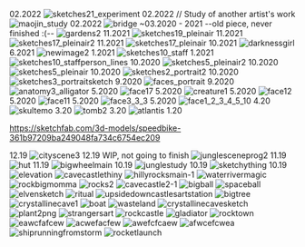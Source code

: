 02.2022
![sketches21_experiment](https://user-images.githubusercontent.com/54787701/154593081-d08f209e-9b9e-4c76-b120-effb8537466b.jpg)
02.2022 // Study of another artist's work
![maojin_study](https://user-images.githubusercontent.com/54787701/154589086-3f06f083-e7ce-459b-91b7-2bcc626fac9b.jpg)
02.2022
![bridge](https://user-images.githubusercontent.com/54787701/153114803-37570f0d-8bb5-4217-85ee-e71418c98ace.png)
~03.2020 - 2021 --old piece, never finished :(--
![gardens2](https://user-images.githubusercontent.com/54787701/149821426-684ba069-f418-4e99-af64-7980b301539c.png)
11.2021
![sketches19_pleinair](https://user-images.githubusercontent.com/54787701/141651452-1b385216-b54f-4b2e-81f3-6f5831d318fe.jpg)
11.2021
![sketches17_pleinair2](https://user-images.githubusercontent.com/54787701/140007737-ca1465a8-8995-4dfe-98c7-adb11b2ced91.jpg)
11.2021
![sketches17_pleinair](https://user-images.githubusercontent.com/54787701/139753333-19333e74-0633-4db4-b94d-f91687bdc9bd.jpg)
10.2021
![darknessgirl](https://user-images.githubusercontent.com/54787701/141651478-1c90da75-e234-43bf-95b7-f558cc94e010.jpg)
6.2021
![newimage2](https://user-images.githubusercontent.com/54787701/130371357-860b47e6-52f1-4d2f-b50d-2d302df58730.jpg)
1.2021
![sketches10_staff](https://user-images.githubusercontent.com/54787701/103730036-d10b9380-4faf-11eb-87ed-9081be2cfbf7.png)
1.2021
![sketches10_staffperson_lines](https://user-images.githubusercontent.com/54787701/103593965-477f9700-4ec5-11eb-8053-b0faf98ad377.png)
10.2020
![sketches5_pleinair2](https://user-images.githubusercontent.com/54787701/98640815-b642d880-22f8-11eb-8801-2414f3052e13.png)
10.2020
![sketches5_pleinair](https://user-images.githubusercontent.com/54787701/98640781-a62af900-22f8-11eb-8ae7-155a8b3405e5.png)
10.2020
![sketches2_portrait2](https://user-images.githubusercontent.com/54787701/98640743-914e6580-22f8-11eb-826d-d92a61b1be7b.JPG)
10.2020
![sketches3_portraitsketch](https://user-images.githubusercontent.com/54787701/98640677-71b73d00-22f8-11eb-80f9-2376e7b659bd.JPG)
9.2020
![faces_portrait](https://user-images.githubusercontent.com/54787701/98640412-17b67780-22f8-11eb-8f68-cedc12540a39.JPG)
9.2020
![anatomy3_alligator](https://user-images.githubusercontent.com/54787701/98639861-f5bcf500-22f7-11eb-8601-70e65c3b2495.JPG)
5.2020
![face17](https://user-images.githubusercontent.com/54787701/83491026-0df23380-a47f-11ea-9631-d30bf4bb3d75.png)
5.2020
![creature1](https://user-images.githubusercontent.com/54787701/83344315-03933680-a2d3-11ea-9194-4d3f30d1b800.jpg)
5.2020
![face12](https://user-images.githubusercontent.com/54787701/83314837-5513c680-a1ea-11ea-9d70-645132428983.jpg)
5.2020
![face11](https://user-images.githubusercontent.com/54787701/83309096-5c30d980-a1d6-11ea-83b3-9e1650bd6d92.jpg)
5.2020
![face3_3_3](https://user-images.githubusercontent.com/54787701/83310427-fe05f580-a1d9-11ea-978e-69d5dc824083.jpg)
5.2020
![face1_2_3_4_5_10](https://user-images.githubusercontent.com/54787701/83309863-6227ba00-a1d8-11ea-8eff-0e8476c9c31d.jpg)
4.20
![skultemo](https://user-images.githubusercontent.com/54787701/81883693-e2f17f80-9563-11ea-8f3b-3e1b9035bc0b.JPG)
3.20
![tomb2](https://user-images.githubusercontent.com/54787701/81883599-9dcd4d80-9563-11ea-8a39-87449f04f295.png)
3.20
![atlantis](https://user-images.githubusercontent.com/54787701/81883571-8f7f3180-9563-11ea-8dc9-4abada227175.jpg)
1.20

https://sketchfab.com/3d-models/speedbike-361b97209ba249048fa734c6754ec209

12.19
![cityscene3](https://user-images.githubusercontent.com/54787701/71571435-cdd9ef80-2a9f-11ea-9ee2-9515c7ee759a.png)
12.19 WIP, not going to finish
![junglesceneprog2](https://user-images.githubusercontent.com/54787701/71455059-005eb200-2759-11ea-9545-a74f056213b9.png)
11.19
![hut](https://user-images.githubusercontent.com/54787701/68820248-48fe5800-0650-11ea-9437-b22d8229dd85.png)
11.19
![bigwheelmain](https://user-images.githubusercontent.com/54787701/68521843-c568f380-026a-11ea-871d-b1335227026e.jpg)
10.19
![junglestudy](https://user-images.githubusercontent.com/54787701/67713360-b2fdd880-f993-11e9-9bcb-ee713af12beb.png)
10.19
![sketchything](https://user-images.githubusercontent.com/54787701/67338938-cae6df80-f4ef-11e9-86a6-f257de6d3be2.jpg)
10.19
![elevation](https://user-images.githubusercontent.com/54787701/67150204-0ed0af00-f27a-11e9-95c4-a4327084dd97.png)
![cavecastlethiny](https://user-images.githubusercontent.com/54787701/67063943-2733b300-f12e-11e9-8b8b-51dd7966351b.png)
![hillyrocksmain-1](https://user-images.githubusercontent.com/54787701/66259562-f8096300-e777-11e9-8b85-d6dfa7c19cb1.png)
![waterrivermagic](https://user-images.githubusercontent.com/54787701/65824588-59d64400-e231-11e9-99df-9fb4ca0ef7a3.jpg)
![rockbigmomma](https://user-images.githubusercontent.com/54787701/65774059-25646a00-e103-11e9-8da8-8a61783d8113.png)
![rocks2](https://user-images.githubusercontent.com/54787701/64089260-d8ab9000-cd0a-11e9-85bc-d704ef781590.png)
![cavecastle2-1](https://user-images.githubusercontent.com/54787701/64128684-5dcf8d00-cd7d-11e9-8607-b3e902be5194.png)
![bigball](https://user-images.githubusercontent.com/54787701/64399293-7960bf00-d02d-11e9-90aa-06710b2816d1.png)
![spaceball](https://user-images.githubusercontent.com/54787701/64479073-57735380-d177-11e9-8108-26031e663395.png)
![elvensketch](https://user-images.githubusercontent.com/54787701/64484569-9cc86d00-d1d9-11e9-99fe-718366e3bcda.png)
![ritual](https://user-images.githubusercontent.com/54787701/65381063-81b42d80-dcae-11e9-9807-dea1d56720b4.png)
![upsidedowncastlesartstation](https://user-images.githubusercontent.com/54787701/65622822-1b6c2b00-df8c-11e9-9713-df15229aa167.png)
![bigtree](https://user-images.githubusercontent.com/54787701/70200281-813a0900-16d9-11ea-9cfc-a99a6c9c89f9.png)
![crystallinecave1](https://user-images.githubusercontent.com/54787701/70200282-813a0900-16d9-11ea-88f5-6be0165ae91e.png)
![boat](https://user-images.githubusercontent.com/54787701/70200283-813a0900-16d9-11ea-85c0-022f3e8cc3e5.png)
![wasteland](https://user-images.githubusercontent.com/54787701/70200284-813a0900-16d9-11ea-878e-c66aa1700ec9.png)
![crystallinecavesketch](https://user-images.githubusercontent.com/54787701/70200285-813a0900-16d9-11ea-8215-a3eb49500f50.png)
![plant2png](https://user-images.githubusercontent.com/54787701/70200286-81d29f80-16d9-11ea-9e87-9721db99f9aa.png)
![strangersart](https://user-images.githubusercontent.com/54787701/70200287-81d29f80-16d9-11ea-8b54-6cfcbf2e3a8b.png)
![rockcastle](https://user-images.githubusercontent.com/54787701/70200288-81d29f80-16d9-11ea-9594-99ba4a80862f.png)
![gladiator](https://user-images.githubusercontent.com/54787701/70200289-81d29f80-16d9-11ea-88ed-3eb7e65b7688.png)
![rocktown](https://user-images.githubusercontent.com/54787701/70200290-826b3600-16d9-11ea-806c-c617eb4bfd52.jpg)
![eawcfafcew](https://user-images.githubusercontent.com/54787701/70200291-826b3600-16d9-11ea-99cc-6d2687c570f8.png)
![acwefacfew](https://user-images.githubusercontent.com/54787701/70200292-826b3600-16d9-11ea-945f-84e09bc78ad2.png)
![awefcfcaew](https://user-images.githubusercontent.com/54787701/70200293-826b3600-16d9-11ea-8100-feb20ef451ea.png)
![afwcefcwea](https://user-images.githubusercontent.com/54787701/70200294-826b3600-16d9-11ea-9fcb-58900cdda18b.png)
![shiprunningfromstorm](https://user-images.githubusercontent.com/54787701/70200295-826b3600-16d9-11ea-8dea-499ad6ead007.jpg)
![rocketlaunch](https://user-images.githubusercontent.com/54787701/70200296-826b3600-16d9-11ea-84a0-6416456c1dd7.png)
